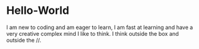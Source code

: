 # Hello-World
I am new to coding and am eager to learn, I am fast at learning and have a very creative complex mind I like to think. I think outside the box and outside the //. 
